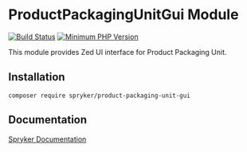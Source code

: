 # ProductPackagingUnitGui Module
[![Build Status](https://travis-ci.org/spryker/product-packaging-unit-gui.svg)](https://travis-ci.org/spryker/product-packaging-unit-gui)
[![Minimum PHP Version](https://img.shields.io/badge/php-%3E%3D%207.3-8892BF.svg)](https://php.net/)

This module provides Zed UI interface for Product Packaging Unit.

## Installation

```
composer require spryker/product-packaging-unit-gui
```

## Documentation

[Spryker Documentation](https://academy.spryker.com/developing_with_spryker/module_guide/modules.html)
